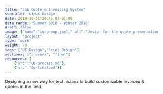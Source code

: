 ```yaml
---
title: "Job Quote & Invoicing System"
subtitle: "UI/UX Design"
date: 2018-10-31T20:46:03-05:00
date_range: "Summer 2018 - Winter 2018"
draft: false
image: {"name":"iq-group.jpg"," alt":"design for the quote presentation process"}
layout: "project"
type: "work"
weight: 70
tags: ["UI Design","Print Design"]
sections: ["process", "final"]
resources: [
    {"src":"00-process.md"},
    {"src":"0q-final.md"}]
---
```

Designing a new way for technicians to build customizable invoices & quotes in the field.
